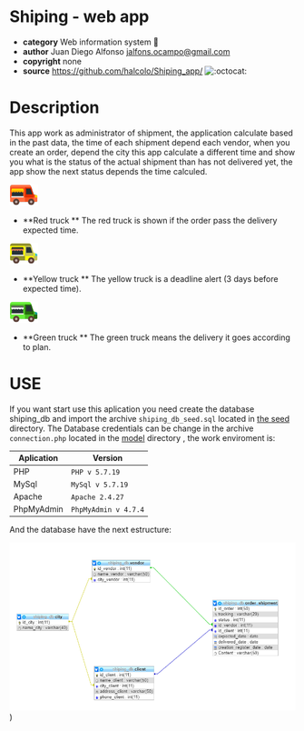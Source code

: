 # Shiping - web app

* **category**    Web information system 📡
* **author**      Juan Diego Alfonso <jalfons.ocampo@gmail.com>
* **copyright**   none
* **source**      https://github.com/halcolo/Shiping_app/ ![:octocat:](https://assets-cdn.github.com/images/icons/emoji/octocat.png ":octocat:")


# Description

This app work as administrator of shipment, the application calculate based in the past data, the time of each shipment depend each vendor, when you create an order, depend the city this app calculate a different time and show you what is the status of the actual shipment than has not delivered yet, the app show the next status depends the time calculed.

![:redtruck:](https://github.com/halcolo/Shiping_app/blob/master/img/red_truck.png?raw=true ":redyellowtruck:")

* **Red truck ** The red truck is shown if the order pass the delivery expected time.

![:yellowtruck:](https://github.com/halcolo/Shiping_app/blob/master/img/yellow_truck.png?raw=true ":yellowtruck:")

* **Yellow truck ** The yellow truck is a deadline alert (3 days before expected time).

![:greentruck:](https://github.com/halcolo/Shiping_app/blob/master/img/green_truck.png?raw=true ":greentruck:")
* **Green truck ** The green truck means the delivery it goes according to plan.

# USE
If you want start use this aplication you need create the database shiping_db and import the archive `shiping_db_seed.sql` located in [the seed](https://github.com/halcolo/Shiping_app/tree/master/seed) directory.
The Database credentials can be change in the archive `connection.php` located in the [model](https://github.com/halcolo/Shiping_app/tree/master/model) directory , the work enviroment is:


| Aplication| Version|
| ------ | ------ |
| PHP| `PHP v 5.7.19` |
| MySql| `MySql v 5.7.19` |
| Apache | `Apache 2.4.27` |
| PhpMyAdmin | `PhpMyAdmin v 4.7.4`  |



And the database have the next estructure:

![:relation:](img/relation.PNG))
